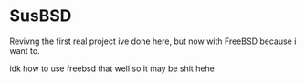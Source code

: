 # SusBSD
Revivng the first real project ive done here, but now with FreeBSD because i want to.

idk how to use freebsd that well so it may be shit hehe
